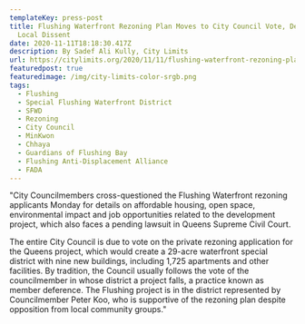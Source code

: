 ```yaml
---
templateKey: press-post
title: Flushing Waterfront Rezoning Plan Moves to City Council Vote, Despite
  Local Dissent
date: 2020-11-11T18:18:30.417Z
description: By Sadef Ali Kully, City Limits
url: https://citylimits.org/2020/11/11/flushing-waterfront-rezoning-plan-moves-to-city-council-vote-despite-local-dissent/#:~:text=The%20rezoning%20alongside%20Flushing%20Creek&text=They%20want%20to%20create%20a,offices%20and%20a%20community%20center.
featuredpost: true
featuredimage: /img/city-limits-color-srgb.png
tags:
  - Flushing
  - Special Flushing Waterfront District
  - SFWD
  - Rezoning
  - City Council
  - MinKwon
  - Chhaya
  - Guardians of Flushing Bay
  - Flushing Anti-Displacement Alliance
  - FADA
---
```

"City Councilmembers cross-questioned the Flushing Waterfront rezoning applicants Monday for details on affordable housing, open space, environmental impact and job opportunities related to the development project, which also faces a pending lawsuit in Queens Supreme Civil Court.

The entire City Council is due to vote on the private rezoning application for the Queens project, which would create a 29-acre waterfront special district with nine new buildings, including 1,725 apartments and other facilities. By tradition, the Council usually follows the vote of the councilmember in whose district a project falls, a practice known as member deference. The Flushing project is in the district represented by Councilmember Peter Koo, who is supportive of the rezoning plan despite opposition from local community groups."